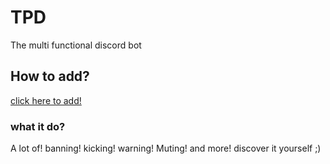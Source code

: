 # TPD
The multi functional discord bot
## How to add?
[click here to add!](https://discord.com/oauth2/authorize?client_id=844551123024085012&scope=bot&permissions=8)
### what it do?
A lot of!
banning! kicking! warning! Muting! and more!
discover it yourself ;)
